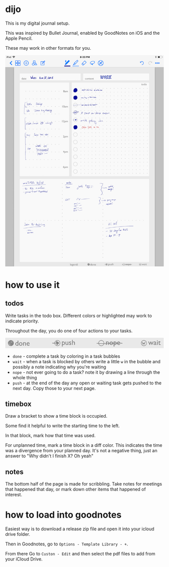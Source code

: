 # dijo

This is my digital journal setup.

This was inspired by Bullet Journal, enabled by GoodNotes on iOS and the Apple
Pencil.

These may work in other formats for you.

![dijo awful handwriting example](https://github.com/nod/dijo/raw/master/media/screencap.jpeg)


# how to use it


## todos

Write tasks in the todo box.  Different colors or highlighted may work to
indicate priority.

Throughout the day, you do one of four actions to your tasks.

![dijo actions](https://github.com/nod/dijo/raw/master/media/actions.png)

- `done` - complete a task by coloring in a task bubbles
- `wait` - when a task is blocked by others write a little `w` in the bubble and
  possibly a note indicating why you're waiting
- `nope` - not ever going to do a task?  note it by drawing a line through the
  whole thing
- `push` - at the end of the day any open or waiting task gets pushed to the
  next day.  Copy those to your next page.


## timebox

Draw a bracket to show a time block is occupied.

Some find it helpful to write the starting time to the left.

In that block, mark how that time was used.

For unplanned time, mark a time block in a diff color.  This indicates the time
was a divergence from your planned day.  It's not a negative thing, just an
answer to "Why didn't I finish X?  Oh yeah"

## notes

The bottom half of the page is made for scribbling.  Take notes for meetings
that happened that day, or mark down other items that happened of interest.


# how to load into goodnotes

Easiest way is to download a release zip file and open it into your icloud drive
folder.

Then in Goodnotes, go to `Options - Template Library - +`.

From there Go to `Custon - Edit` and then select the pdf files to add from your
iCloud Drive.


